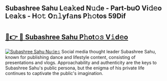 ## Subashree Sahu L𝚎a𝚔ed N𝚞𝚍e - Part-buO Vi𝚍𝚎o L𝚎a𝚔s - H𝚘𝚝 O𝚗𝚕yf𝚊ns P𝚑𝚘tos 59Dif

# <h2><a href="http://kf9zp4.oniu.top/?m=Subashree+Sahu">🔗👉 🔴 Subashree Sahu P𝚑ot𝚘𝚜 V𝚒d𝚎o</a></h2>

[![Subashree Sahu Nu𝚍e𝚜](https://i.imgur.com/0qMVB7G.gif)](http://kf9zp4.oniu.top/?m=Subashree+Sahu)
Social media thought leader Subashree Sahu, known for publishing dance and lifestyle content, consisting of presentations and vlogs. Approachability and authenticity are the keys to Subashree Sahu's public persona, but the enigma of his private life continues to captivate the public's imagination.  
